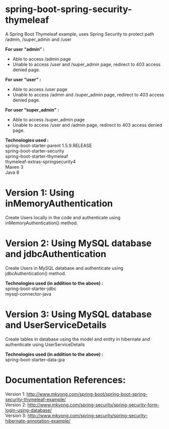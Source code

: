 # spring-boot-spring-security-thymeleaf
A Spring Boot Thymeleaf example, uses Spring Security to protect path /admin, /super_admin and /user

<b>For user “admin” :</b>
* Able to access /admin page
* Unable to access /user and /super_admin page, redirect to 403 access denied page.

<b>For user “user” :</b>
* Able to access /user page
* Unable to access /admin and /super_admin page, redirect to 403 access denied page.

<b>For user “super_admin” :</b>
* Able to access /super_admin page
* Unable to access /user and /admin page, redirect to 403 access denied page.

<b>Technologies used :</b><br/>
spring-boot-starter-parent 1.5.9.RELEASE<br/>
spring-boot-starter-security <br/>
spring-boot-starter-thymeleaf <br/>
thymeleaf-extras-springsecurity4 <br/>
Maven 3 <br/>
Java 8 <br/>

# Version 1: Using inMemoryAuthentication
Create Users locally in the code and authenticate using inMemoryAuthentication() method.

# Version 2: Using MySQL database and jdbcAuthentication
Create Users in MySQL database and authenticate using jdbcAuthentication() method.

<b>Technologies used (in addition to the above) :</b><br/>
spring-boot-starter-jdbc <br/>
mysql-connector-java <br/>

# Version 3: Using MySQL database and UserServiceDetails
Create tables in database using the model and entity in hibernate and authenticate using UserServiceDetails

<b>Technologies used (in addition to the above) :</b><br/>
spring-boot-starter-data-jpa

# Documentation References:
Version 1: http://www.mkyong.com/spring-boot/spring-boot-spring-security-thymeleaf-example/<br/>
Version 2: http://www.mkyong.com/spring-security/spring-security-form-login-using-database/<br/>
Version 3: http://www.mkyong.com/spring-security/spring-security-hibernate-annotation-example/
